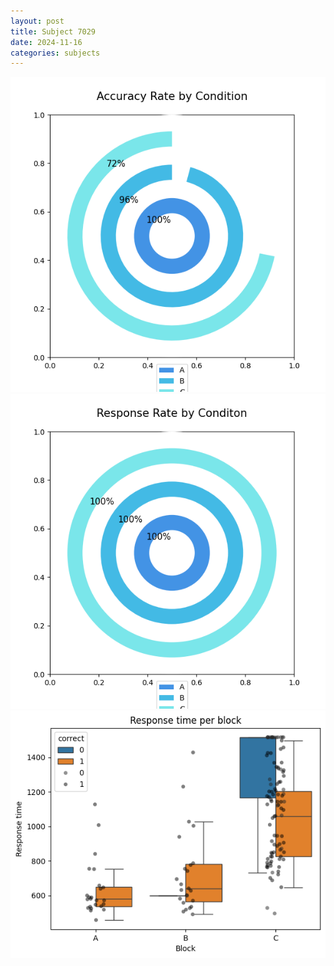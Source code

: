 ```yaml
---
layout: post
title: Subject 7029
date: 2024-11-16
categories: subjects
---
```


![](data/7029/run-1/7029_accuracy_rate.png)
![](data/7029/run-1/7029_response_rate.png)
![](data/7029/run-1/7029_rt.png)
